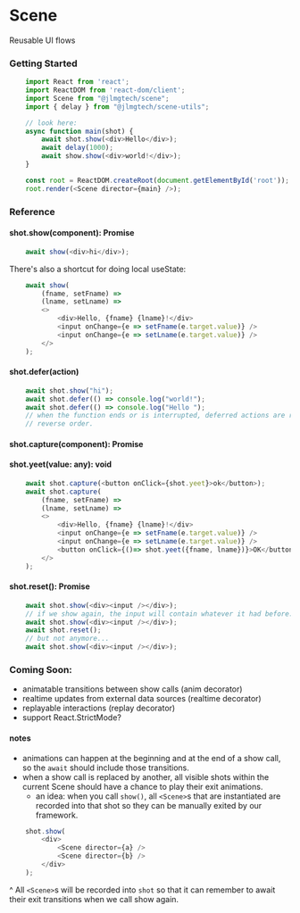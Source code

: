 # Scene
Reusable UI flows

### Getting Started

```js
    import React from 'react';
    import ReactDOM from 'react-dom/client';
    import Scene from "@jlmgtech/scene";
    import { delay } from "@jlmgtech/scene-utils";

    // look here:
    async function main(shot) {
        await shot.show(<div>Hello</div>);
        await delay(1000);
        await show.show(<div>world!</div>);
    }

    const root = ReactDOM.createRoot(document.getElementById('root'));
    root.render(<Scene director={main} />);
```

### Reference

#### shot.show(component): Promise<void>

```js
    await show(<div>hi</div>);
```

There's also a shortcut for doing local useState:

```js
    await show(
        (fname, setFname) =>
        (lname, setLname) =>
        <>
            <div>Hello, {fname} {lname}!</div>
            <input onChange={e => setFname(e.target.value)} />
            <input onChange={e => setLname(e.target.value)} />
        </>
    );
```

#### shot.defer(action)

```js
    await shot.show("hi");
    await shot.defer(() => console.log("world!");
    await shot.defer(() => console.log("Hello ");
    // when the function ends or is interrupted, deferred actions are run in
    // reverse order.
```

#### shot.capture(component): Promise<any>
#### shot.yeet(value: any): void

```js
    await shot.capture(<button onClick={shot.yeet}>ok</button>);
    await shot.capture(
        (fname, setFname) =>
        (lname, setLname) =>
        <>
            <div>Hello, {fname} {lname}!</div>
            <input onChange={e => setFname(e.target.value)} />
            <input onChange={e => setLname(e.target.value)} />
            <button onClick={()=> shot.yeet({fname, lname})}>OK</button>
        </>
    );
```

#### shot.reset(): Promise<void>

```js
    await shot.show(<div><input /></div>);
    // if we show again, the input will contain whatever it had before:
    await shot.show(<div><input /></div>);
    await shot.reset();
    // but not anymore...
    await shot.show(<div><input /></div>);
```

### Coming Soon:
* animatable transitions between show calls (anim decorator)
* realtime updates from external data sources (realtime decorator)
* replayable interactions (replay decorator)
* support React.StrictMode?
 
#### notes

* animations can happen at the beginning and at the end of a show call, so the `await` should include those transitions.
* when a show call is replaced by another, all visible shots within the current Scene should have a chance to play their exit animations.
    * an idea: when you call `show()`, all `<Scene>`s that are instantiated are recorded into that shot so they can be manually exited by our framework.
 
```js
    shot.show(
        <div>
            <Scene director={a} />
            <Scene director={b} />
        </div>
    );
```
^ All `<Scene>`s will be recorded into `shot` so that it can remember to await their exit transitions when we call show again.
